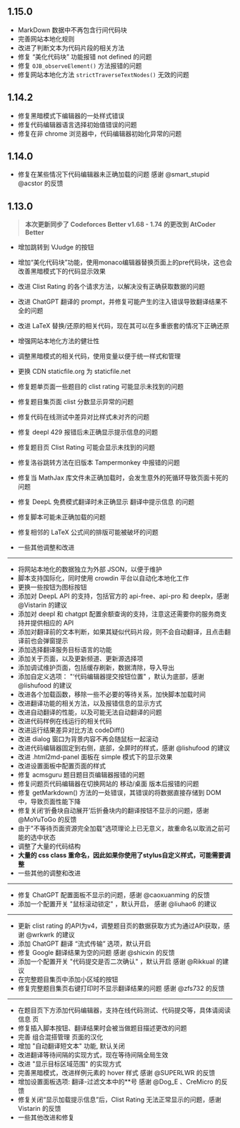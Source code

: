 ## 1.15.0

- MarkDown 数据中不再包含行间代码块
- 完善网站本地化规则
- 改进了判断文本为代码片段的相关方法
- 修复 “美化代码块” 功能报错 not defined 的问题
- 修复 `OJB_observeElement()` 方法报错的问题
- 修复网站本地化方法 `strictTraverseTextNodes()` 无效的问题

## 1.14.2

- 修复黑暗模式下编辑器的一处样式错误
- 修复代码编辑器语言选择初始值错误的问题
- 修复在非 chrome 浏览器中，代码编辑器初始化异常的问题

## 1.14.0

- 修复在某些情况下代码编辑器未正确加载的问题 感谢 @smart_stupid @acstor 的反馈

## 1.13.0

> **本次更新同步了 Codeforces Better v1.68 - 1.74 的更改到 AtCoder Better**

- 增加跳转到 VJudge 的按钮
- 增加“美化代码块”功能，使用monaco编辑器替换页面上的pre代码块，这也会改善黑暗模式下的代码显示效果
- 改进 Clist Rating 的各个请求方法，以解决没有正确获取数据的问题 
- 改进 ChatGPT 翻译的 prompt，并修复可能产生的注入错误导致翻译结果不全的问题
- 改进 LaTeX 替换/还原的相关代码，现在其可以在多重嵌套的情况下正确还原
- 增强网站本地化方法的健壮性
- 调整黑暗模式的相关代码，使用变量以便于统一样式和管理
- 更换 CDN staticfile.org 为 staticfile.net
- 修复题单页面一些题目的 clist rating 可能显示未找到的问题

- 修复题目集页面 clist 分数显示异常的问题
- 修复代码在线测试中差异对比样式未对齐的问题
- 修复 deepl 429 报错后未正确显示提示信息的问题
- 修复题目页 Clist Rating 可能会显示未找到的问题
- 修复洛谷跳转方法在旧版本 Tampermonkey 中报错的问题

- 修复当 MathJax 库文件未正确加载时，会发生意外的死循环导致页面卡死的问题
- 修复 DeepL 免费模式翻译时未正确显示 翻译中提示信息 的问题
- 修复脚本可能未正确加载的问题
- 修复相邻的 LaTeX 公式间的排版可能被破坏的问题

- 一些其他调整和改进

------

- 将网站本地化的数据独立为外部 JSON，以便于维护
- 脚本支持国际化，同时使用 crowdin 平台以自动化本地化工作
- 更换一些按钮为图标按钮
- 添加对 DeepL API 的支持，包括官方的 api-free、api-pro 和 deeplx，感谢 @Vistarin 的建议
- 添加对 deepl 和 chatgpt 配置余额查询的支持，注意这还需要你的服务商支持并提供相应的 API
- 添加对翻译前的文本判断，如果其疑似代码片段，则不会自动翻译，且点击翻译前也会弹窗提示
- 添加选择翻译服务目标语言的功能
- 添加关于页面，以及更新频道、更新源选择项
- 添加调试维护页面，包括缓存刷新，数据清除，导入导出
- 添加自定义选项： "‘代码编辑器提交按钮位置" ，默认为底部，感谢 @lishufood 的建议
- 改进各个加载函数，移除一些不必要的等待关系，加快脚本加载时间
- 改进翻译功能的相关方法，以及报错信息的显示方式
- 改进自动翻译的性能，以及可能无法自动翻译的问题
- 改进代码样例在线运行的相关代码
- 改进运行结果差异对比方法 codeDiff()
- 改进 dialog 窗口为背景内容不再会随鼠标一起滚动
- 改进代码编辑器固定到右侧，底部，全屏时的样式，感谢 @lishufood 的建议
- 改进 .html2md-panel 面板在 simple 模式下的显示效果
- 改进设置面板中配置页面的样式
- 修复 acmsguru 题目题目页编辑器报错的问题
- 修复问题页代码编辑器在切换网站的 移动/桌面 版本后报错的问题
- 修复 getMarkdown() 方法的一处错误，其错误的将数据直接存储到 DOM 中，导致页面性能下降
- 修复关闭‘折叠块自动展开’后折叠块内的翻译按钮不显示的问题，感谢 @MoYuToGo 的反馈
- 由于"不等待页面资源完全加载"选项理论上已无意义，故重命名以取消之前可能的选中状态
- 调整了大量的代码结构
- **大量的 css class 重命名，因此如果你使用了stylus自定义样式，可能需要调整**
- 一些其他的调整和改进

------

- 修复 ChatGPT 配置面板不显示的问题，感谢 @caoxuanming 的反馈
- 添加一个配置开关 "鼠标滚动锁定" ，默认开启， 感谢 @liuhao6 的建议

------

- 更新 clist rating 的API为v4，调整题目页的数据获取方式为通过API获取，感谢 @wrkwrk 的建议
- 添加 ChatGPT 翻译 “流式传输” 选项，默认开启
- 修复 Google 翻译结果为空的问题 感谢 @shicxin 的反馈
- 添加一个配置开关 "代码提交是否二次确认" ，默认开启 感谢 @Rikkual 的建议
- 在完整题目集页中添加小区域的按钮
- 修复完整题目集页右键打印时不显示翻译结果的问题 感谢 @zfs732 的反馈

------

- 在题目页下方添加代码编辑器，支持在线代码测试、代码提交等，具体请阅读 信息 页
- 修复插入脚本按钮、翻译结果时会被当做题目描述更改的问题
- 完善 组合混搭管理 页面的汉化
- 增加 "自动翻译短文本" 功能, 默认关闭
- 改进翻译等待间隔的实现方式，现在等待间隔全局生效
- 改进 "显示目标区域范围" 的实现方式
- 完善黑暗模式，改进样例元素的 hover 样式 感谢 @SUPERLWR 的反馈
- 增加设置面板选项: 翻译-过滤文本中的\*\*号 感谢 @Dog_E 、CreMicro 的反馈
- 修复关闭“显示加载提示信息”后，Clist Rating 无法正常显示的问题，感谢 Vistarin 的反馈
- 一些其他改进和修复